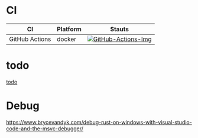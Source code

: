 # CI

| CI             | Platform | Stauts                                      |
| -------------- | -------- | ------------------------------------------- |
| GitHub Actions | docker   | [![GitHub-Actions-Img]][GitHub-Actions-Url] |


# todo

[todo](/todo.md)

# Debug

https://www.brycevandyk.com/debug-rust-on-windows-with-visual-studio-code-and-the-msvc-debugger/


[GitHub-Actions-Img]:https://github.com/linianhui/div/workflows/test/badge.svg
[GitHub-Actions-Url]:https://github.com/linianhui/div/actions
